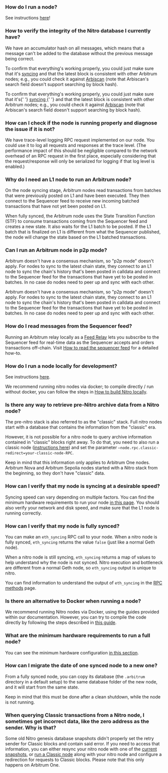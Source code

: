 ### How do I run a node?
<p>
See instructions <a href="https://developer.arbitrum.io/node-running/how-tos/running-a-full-node">here</a>! 
</p>

<p>

</p>

<p>

### How  to verify the integrity of the Nitro database I currently have?
<p>
We have an accumulator hash on all messages, which means that a message can't be added to the database without the previous message being correct. 
</p>

<p>
To confirm that everything's working properly, you could just make sure that it's <a href="https://docs.arbitrum.io/node-running/faq#how-can-i-verify-that-my-node-is-fully-synced">syncing</a> and that the latest block is consistent with other Arbitrum nodes; e.g., you could check it against <a href="https://arbiscan.io/">Arbiscan</a> (note that Arbiscan's search field doesn't support searching by block hash).
</p>

<p>

</p>

<p>
  To confirm that everything's working properly, you could just make sure that it's{' '}
  <a href="https://docs.arbitrum.io/node-running/faq#how-can-i-verify-that-my-node-is-fully-synced">
    syncing
  </a>{' '}
  and that the latest block is consistent with other Arbitrum nodes; e.g., you could check it
  against <a href="https://arbiscan.io/">Arbiscan</a> (note that Arbiscan's search field doesn't
  support searching by block hash).
</p>

<p>

</p>

### How can I check if the node is running properly and diagnose the issue if it is not?
<p>
We have trace-level logging RPC request implemented on our node. You could use it to log all requests and responses at the trace level. (The performance impact of this should be negligible compared to the network overhead of an RPC request in the first place, especially considering that the request/response will only be serialized for logging if that log level is enabled.)
</p>

<p>

</p>

<p>

</p>

### Why do I need an L1 node to run an Arbitrum node?
<p>
On the node syncing stage, Arbitrum nodes read transactions from batches that were previously posted on L1 and have been executed. They then connect to the Sequencer feed to receive new incoming batched transactions that have not yet been posted on L1.
</p>

<p>
When fully synced, the Arbitrum node uses the State Transition Function (STF) to consume transactions coming from the Sequencer feed and creates a new state. It also waits for the L1 batch to be posted. If the L1 batch that is finalized on L1 is different from what the Sequencer published, the node will change the state based on the L1 batched transactions.
</p>

<p>

</p>

<p>

</p>

### Can I run an Arbitrum node in p2p mode?
<p>
Arbitrum doesn't have a consensus mechanism, so "p2p mode" doesn't apply. For nodes to sync to the latest chain state, they connect to an L1 node to sync the chain's history that's been posted in calldata and connect to the Sequencer feed for the transactions that have yet to be posted in batches. In no case do nodes need to peer up and sync with each other.
</p>

<p>
  Arbitrum doesn't have a consensus mechanism, so "p2p mode" doesn't apply. For nodes to sync to the
  latest chain state, they connect to an L1 node to sync the chain's history that's been posted in
  calldata and connect to the Sequencer feed for the transactions that have yet to be posted in
  batches. In no case do nodes need to peer up and sync with each other.
</p>

### How do I read messages from the Sequencer feed?
<p>
Running an Arbitrum relay locally as a <a href="https://docs.arbitrum.io/node-running/how-tos/running-a-feed-relay">Feed Relay</a> lets you subscribe to the Sequencer feed for real-time data as the Sequencer accepts and orders transactions off-chain. Visit <a href="https://docs.arbitrum.io/node-running/how-tos/read-sequencer-feed">How to read the sequencer feed</a> for a detailed how-to.
</p>

<p>

</p>

<p>

</p>

### How do I run a node locally for development?
<p>
See instructions <a href="https://developer.arbitrum.io/node-running/how-tos/local-dev-node">here</a>.
</p>

<p>
We recommend running nitro nodes via docker; to compile directly / run without docker, you can follow the steps in <a href="https://docs.arbitrum.io/node-running/how-tos/build-nitro-locally">How to build Nitro locally</a>.
</p>

<p>

</p>

<p>

</p>

<p>

</p>

<p>

</p>

<p>

</p>

### Is there any way to retrieve pre-Nitro archive data from a Nitro node?
<p>
The pre-nitro stack is also referred to as the "classic" stack. Full nitro nodes start with a database that contains the information from the "classic" era. 
</p>

<p>
However, it is not possible for a nitro node to query archive information contained in "classic" blocks right away. To do that, you need to also run a classic node (<a href="https://developer.arbitrum.io/node-running/how-tos/running-a-classic-node">instructions here</a>) and set the parameter <code>—node.rpc.classic-redirect=your-classic-node-RPC</code>.
</p>

<p>
Keep in mind that this information only applies to Arbitrum One nodes. Arbitrum Nova and Arbitrum Sepolia nodes started with a Nitro stack from the beginning, so they don't have "classic" data.
</p>

<p>

</p>

<p>

</p>

### How can I verify that my node is syncing at a desirable speed?
<p>
Syncing speed can vary depending on multiple factors. You can find the minimum hardware requirements to run your node <a href="https://developer.arbitrum.io/node-running/how-tos/running-a-full-node#minimum-hardware-configuration">in this page</a>. You should also verify your network and disk speed, and make sure that the L1 node is running correctly.
</p>

<p>

</p>

<p>

</p>

### How can I verify that my node is fully synced?
<p>
You can make an <code>eth_syncing</code> RPC call to your node. When a nitro node is fully synced, <code>eth_syncing</code> returns the value <code>false</code> (just like a normal Geth node).
</p>

<p>
When a nitro node is still syncing, <code>eth_syncing</code> returns a map of values to help understand why the node is not synced. Nitro execution and bottleneck are different from a normal Geth node, so <code>eth_syncing</code> output is unique to nitro.
</p>

<p>
You can find information to understand the output of <code>eth_syncing</code> in the <a href="https://docs.arbitrum.io/for-devs/concepts/differences-between-arbitrum-ethereum/rpc-methods#eth_syncing">RPC methods</a> page.
</p>

<p>

</p>

<p>

</p>

### Is there an alternative to Docker when running a node?
<p>
We recommend running Nitro nodes via Docker, using the guides provided within our documentation. However, you can try to compile the code directly by following the steps described in <a href="https://developer.arbitrum.io/node-running/how-tos/build-nitro-locally">this guide</a>. 
</p>

<p>

</p>

<p>

</p>

### What are the minimum hardware requirements to run a full node?
<p>
You can see the minimum hardware configuration <a href="https://developer.arbitrum.io/node-running/how-tos/running-a-full-node#minimum-hardware-configuration">in this section</a>.
</p>

<p>

</p>

<p>

</p>

### How can I migrate the date of one synced node to a new one?
<p>
From a fully synced node, you can copy its database (the <code>.arbitrum</code> directory in a default setup) to the same database folder of the new node, and it will start from the same state.
</p>

<p>
Keep in mind that this must be done after a clean shutdown, while the node is not running.
</p>

<p>

</p>

</p>

### When querying Classic transactions from a Nitro node, I sometimes get incorrect data, like the zero address as the sender. Why is that?
<p>
Some old Nitro genesis database snapshots didn't properly set the retry sender for Classic blocks and contain said error. If you need to access that information, you can either resync your nitro node with one of the <a href="https://snapshot.arbitrum.foundation/index.html">current snapshots</a>, or <a href="https://docs.arbitrum.io/node-running/how-tos/running-a-classic-node">run a Classic node</a> along with your nitro node and configure a redirection for requests to Classic blocks. Please note that this only happens on Arbitrum One.
</p>

<p>

</p>

<p>

</p>
